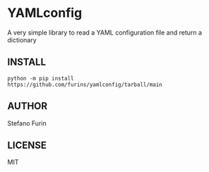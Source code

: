 # YAMLconfig

A very simple library to read a YAML configuration file and return a dictionary

## INSTALL

    python -m pip install https://github.com/furins/yamlconfig/tarball/main

## AUTHOR

Stefano Furin

## LICENSE

MIT
